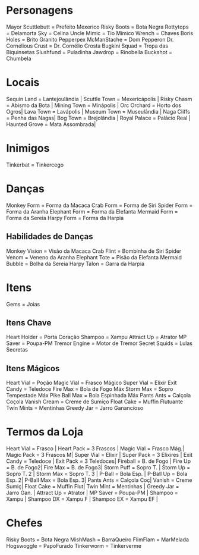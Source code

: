 # Personagens

Mayor Scuttlebutt = Prefeito Mexerico
Risky Boots = Bota Negra
Rottytops = Delamorta
Sky = Celina
Uncle Mimic = Tio Mímico
Wrench = Chaves
Boris Holes = Brito Granito
Pepperpex McManStache = Dom Pepperon
Dr. Cornelious Crust = Dr. Cornélio Crosta
Bugkini Squad = Tropa das Biquinsetas
Slushfund = Puladinha
Jawdrop = Rinobella
Buckshot = Chumbela

# Locais

Sequin Land   = Lantejoulândia |
Scuttle Town  = Mexericápolis  |
Risky Chasm   = Abismo da Bota |
Mining Town   = Minápolis      |
Orc Orchard   = Horto dos Ogros|
Lava Town     = Lavápolis      |
Museum Town   = Museulândia    |
Naga Cliffs   = Penha das Nagas|
Bog Town      = Brejolândia    |
Royal Palace  = Palácio Real   |
Haunted Grove = Mata Assombrada|

# Inimigos

Tinkerbat = Tinkercego

# Danças

Monkey Form = Forma da Macaca
Crab Form = Forma de Siri
Spider Form = Forma da Aranha
Elephant Form = Forma da Elefanta
Mermaid Form = Forma da Sereia
Harpy Form = Forma da Harpia

## Habilidades de Danças

Monkey Vision = Visão da Macaca
Crab Flint = Bombinha de Siri
Spider Venom = Veneno da Aranha
Elephant Tote = Pisão da Elefanta
Mermaid Bubble = Bolha da Sereia
Harpy Talon = Garra da Harpia

# Itens

Gems = Joias

## Itens Chave

Heart Holder = Porta Coração
Shampoo = Xampu
Attract Up = Atrator
MP Saver = Poupa-PM
Tremor Engine = Motor de Tremor
Secret Squids = Lulas Secretas

## Itens Mágicos

Heart Vial = Poção
Magic Vial = Frasco Mágico
Super Vial = Elixir
Exit Candy = Teledoce
Fire Max = Bola de Fogo Máx
Storm Max = Sopro Tempestade Máx
Pike Ball Max = Bola Espinhada Máx
Pants Ants = Calçola Coçola
Vanish Cream = Creme de Sumiço
Float Cake = Muffin Flutuante
Twin Mints = Mentinhas
Greedy Jar = Jarro Ganancioso

# Termos da Loja

Heart Vial = Frasco     |
Heart Pack = 3 Frascos  |
Magic Vial = Frasco Mág.|
Magic Pack = 3 Frascos M|
Super Vial = Elixir     |
Super Pack = 3 Elixires |
Exit Candy = Teledoce   |
Exit Pack  = 3 Teledoces|
Fireball   = B. de Fogo |
Fire Up    = B. de Fogo2|
Fire Max   = B. de Fogo3|
Storm Puff = Sopro T.   |
Storm Up   = Sopro T. 2 |
Storm Max  = Sopro T. 3 |
P-Ball     = Bola Esp.  |
P-Ball Up  = Bola Esp. 2|
P-Ball Max = Bola Esp. 3|
Pants Ants = Calçola Coç|
Vanish     = Creme Sumiç|
Float Cake = Muffin Flut|
Twin Mint  = Mentinhas  |
Greedy Jar = Jarro Gan. |
Attract Up = Atrator    |
MP Saver   = Poupa-PM   |
Shampoo    = Xampu      |
Shampoo DX = Xampu F    |
Shampoo EX = Xampu EF   |

# Chefes

Risky Boots = Bota Negra
MishMash = BarraQueiro
FlimFlam = MarMelada
Hogswoggle = PapoFurado
Tinkerworm = Tinkerverme